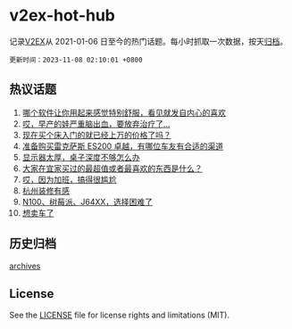 # v2ex-hot-hub

 记录[V2EX](https://www.v2ex.com/)从 2021-01-06 日至今的热门话题。每小时抓取一次数据，按天[归档](archives)。

`更新时间：2023-11-08 02:10:01 +0800`

## 热议话题

1. [哪个软件让你用起来感觉特别舒服，看见就发自内心的喜欢](https://www.v2ex.com/t/989398)
1. [哎，早产的娃严重脑出血，要放弃治疗了...](https://www.v2ex.com/t/989504)
1. [现在买个床入门的就已经上万的价格了吗？](https://www.v2ex.com/t/989331)
1. [准备购买雷克萨斯 ES200 卓越，有哪位车友有合适的渠道](https://www.v2ex.com/t/989387)
1. [显示器太厚，桌子深度不够怎么办](https://www.v2ex.com/t/989334)
1. [大家在宜家买过的最超值或者最喜欢的东西是什么？](https://www.v2ex.com/t/989343)
1. [哎，因为加班，搞得很尴尬](https://www.v2ex.com/t/989457)
1. [杭州装修有感](https://www.v2ex.com/t/989353)
1. [N100、树莓派、J64XX，选择困难了](https://www.v2ex.com/t/989403)
1. [想卖车了](https://www.v2ex.com/t/989515)

## 历史归档

[archives](archives)

## License

See the [LICENSE](LICENSE) file for license rights and limitations (MIT).
